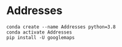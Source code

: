 # Addresses

```
conda create --name Addresses python=3.8
conda activate Addresses
pip install -U googlemaps
```
